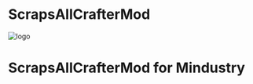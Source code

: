 # ScrapsAllCrafterMod
![logo](https://user-images.githubusercontent.com/34682386/103382940-f9077c80-4b01-11eb-8f9d-c5abc4b06ced.png)
# ScrapsAllCrafterMod for Mindustry

